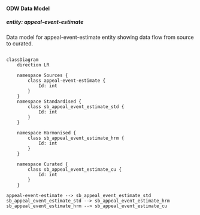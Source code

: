 #### ODW Data Model
 
##### entity: appeal-event-estimate
 
Data model for appeal-event-estimate entity showing data flow from source to curated.
 
```mermaid
 
classDiagram
    direction LR
 
    namespace Sources {
        class appeal-event-estimate {
            Id: int
        }
    }
    namespace Standardised {
        class sb_appeal_event_estimate_std {
            Id: int
        }
    }
 
    namespace Harmonised {
        class sb_appeal_event_estimate_hrm {
            Id: int
        }
    }
 
    namespace Curated {
        class sb_appeal_event_estimate_cu {
            Id: int
        }
    }
 
appeal-event-estimate --> sb_appeal_event_estimate_std
sb_appeal_event_estimate_std --> sb_appeal_event_estimate_hrm
sb_appeal_event_estimate_hrm --> sb_appeal_event_estimate_cu
